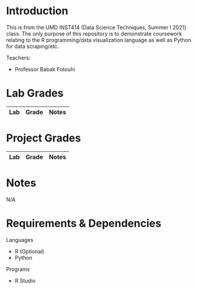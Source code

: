 # Introduction
This is from the UMD INST414 (Data Science Techniques, Summer I 2021) class. The only purpose of this repository is to demonstrate coursework relating to the R programming/data visualization language as well as Python for data scraping/etc.

Teachers:
- Professor Babak Fotouhi 

# Lab Grades

|Lab|Grade|Notes|
|:-|:-|:-|

# Project Grades

|Lab|Grade|Notes|
|:-|:-|:-|

# Notes
N/A

# Requirements & Dependencies
Languages
- R (Optional)
- Python

Programs
- R Studio
